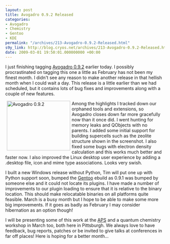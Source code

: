 ```yaml
---
layout: post
title: Avogadro 0.9.2 Released
categories:
- Avogadro
- Chemistry
- Gentoo
- KDE
permalink: "/archives/213-Avogadro-0.9.2-Released.html"
s9y_link: http://blog.cryos.net/archives/213-Avogadro-0.9.2-Released.html
date: 2009-03-01 19:50:01.000000000 +00:00
---
```

<span><p>I just finishing tagging <a href="http://avogadro.openmolecules.net/">Avogadro 0.9.2</a> earlier today. I possibly procrastinated on tagging this one a little as February has not been my finest month. I didn't see any reason to make another release in that hellish month when I could wait a day. This release is a little earlier than we had scheduled, but it contains lots of bug fixes and improvements along with a couple of new features.</p>

<a class='serendipity_image_link' href='http://blog.cryos.net/uploads/avogadro-0.9.2.png' onclick="F1 = window.open('/uploads/avogadro-0.9.2.png','Zoom','height=760,width=960,top=144.5,left=171,toolbar=no,menubar=no,location=no,resize=1,resizable=1,scrollbars=yes'); return false;"><img class="serendipity_image_left" width="200" height="157" style="float: left; border: 0px; padding-left: 5px; padding-right: 5px;" src="http://blog.cryos.net/uploads/avogadro-0.9.2.serendipityThumb.png" alt="Avogadro 0.9.2" /></a>

<p>Among the highlights I tracked down our orphaned tools and extensions, so Avogadro closes down far more gracefully now than it once did. I went hunting for memory leaks and QObjects with no parents. I added some initial support for building supercells such as the zeolite structure shown in the screenshot. I also fixed some bugs with electron density calculation and this works much better and faster now. I also improved the Linux desktop user experience by adding a .desktop file, icon and mime type associations. Looks very swish.</p>

<p>I built a new Windows release without Python, Tim will put one up with Python support soon, bumped the <a href="http://www.gentoo.org/">Gentoo</a> ebuild as 0.9.1 was bumped by someone else and it could not locate its plugins. I have made a number of improvements to our plugin loading to ensure that it is relative to the binary location. This should make relocatable binaries on all platforms quite feasible. March is a busy month but I hope to be able to make some more big improvements. If it goes as badly as February I may consider hibernation as an option though!</p>

<p>I will be presenting some of this work at the <a href="http://www.aps.org/">APS</a> and a quantum chemistry workshop in March too, both here in Pittsburgh. We always love to have feedback, bug reports, patches or be invited to give talks at conferences in far off places! Here is hoping for a better month...</p></span>
